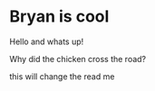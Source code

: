 # Bryan is cool


Hello and whats up!

Why did the chicken cross the road?

this will change the read me